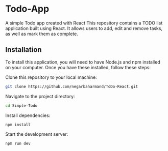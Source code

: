 # Todo-App
A simple Todo app created with React
This repository contains a TODO list application built using React. It allows users to add, edit and remove tasks, as well as mark them as complete.

## Installation

To install this application, you will need to have Node.js and npm installed on your computer. Once you have these installed, follow these steps:

Clone this repository to your local machine:

```bash
git clone https://github.com/negarbaharmand/ToDo-React.git
```

Navigate to the project directory:

```bash
cd Simple-Todo
```

Install dependencies:

```bash
npm install

```

Start the development server:

```bash
npm run dev
```
